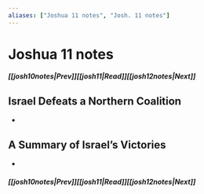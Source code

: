 ```yaml
---
aliases: ["Joshua 11 notes", "Josh. 11 notes"]
---
```

# Joshua 11 notes
##### <span class=arrow-left></span>[[josh10notes|Prev]]<span class=navigation-separator></span>[[josh11|Read]]<span class=navigation-separator></span>[[josh12notes|Next]]<span class=arrow-right></span>
## Israel Defeats a Northern Coalition
- 
## A Summary of Israel’s Victories
- 
##### <span class=arrow-left></span>[[josh10notes|Prev]]<span class=navigation-separator></span>[[josh11|Read]]<span class=navigation-separator></span>[[josh12notes|Next]]<span class=arrow-right></span>